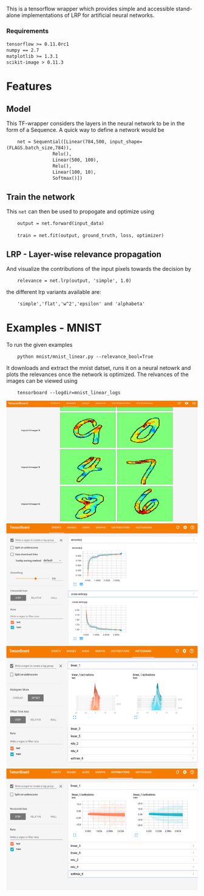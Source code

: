 This is a tensorflow wrapper which provides simple and accessible stand-alone implementations of LRP for artificial neural networks.

### Requirements
    tensorflow >= 0.11.0rc1
    numpy == 2.7
    matplotlib >= 1.3.1
    scikit-image > 0.11.3
    
# Features

## Model 

This TF-wrapper considers the layers in the neural network to be in the form of a Sequence. A quick way to define a network would be

        net = Sequential([Linear(784,500, input_shape=(FLAGS.batch_size,784)), 
                     Relu(),
                     Linear(500, 100), 
                     Relu(),
                     Linear(100, 10), 
                     Softmax()]) 

## Train the network

This `net` can then be used to propogate and optimize using

        output = net.forward(input_data)
        
        train = net.fit(output, ground_truth, loss, optimizer)

## LRP - Layer-wise relevance propagation

And visualize the contributions of the input pixels towards the decision by

        relevance = net.lrp(output, 'simple', 1.0)

the different lrp variants available are:

        'simple','flat','w^2','epsilon' and 'alphabeta' 

# Examples - MNIST

To run the given examples 
   
        python mnist/mnist_linear.py --relevance_bool=True

It downloads and extract the mnist datset, runs it on a neural netowrk and plots the relevances once the network is optimized. The relvances of the images can be viewed using
   
        tensorboard --logdir=mnist_linear_logs

<img src="doc/images/images.png" width="580" height="320">
<img src="doc/images/accuracy.png" width="580" height="320">

<img src="doc/images/hist.png" width="580" height="320">
<img src="doc/images/distributions.png" width="580" height="320">


   
